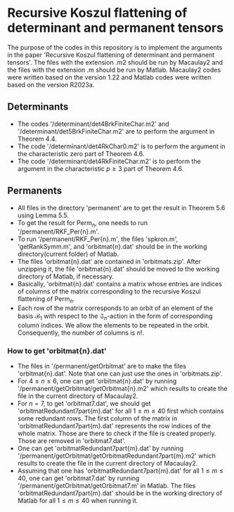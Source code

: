 # Recursive Koszul flattening of determinant and permanent tensors
The purpose of the codes in this repository is to implement the arguments in the paper 'Recursive Koszul flattening of determinant and permanent tensors'. The files with the extension .m2 should be run by Macaulay2 and the files with the extension .m should be run by Matlab. Macaulay2 codes were written based on the version 1.22 and Matlab codes were written based on the version R2023a.

## Determinants
- The codes '/determinant/det4BrkFiniteChar.m2' and '/determinant/det5BrkFiniteChar.m2' are to perform the argument in Theorem 4.4.
- The code '/determinant/det4RkChar0.m2' is to perform the argument in the characteristic zero part of Theorem 4.6.
- The code '/determinant/det4RkFiniteChar.m2' is to perform the argument in the characteristic $p\geq 3$ part of Theorem 4.6.

## Permanents
- All files in the directory 'permanent' are to get the result in Theorem 5.6 using Lemma 5.5.
- To get the result for $\text{Perm}_n$, one needs to run '/permanent/RKF_Per{n}.m'.
- To run '/permanent/RKF_Per{n}.m', the files 'spkron.m', 'getRankSymm.m', and 'orbitmat{n}.dat' should be in the working directory(current folder) of Matlab.
- The files 'orbitmat{n}.dat' are contained in 'orbitmats.zip'. After unzipping it, the file 'orbitmat{n}.dat' should be moved to the working directory of Matlab, if necessary.
- Basically, 'orbitmat{n}.dat' contains a matrix whose entries are indices of columns of the matrix corresponding to the recursive Koszul flattening of $\text{Perm}_n$.
- Each row of the matrix corresponds to an orbit of an element of the basis $\mathcal{B}_1$ with respect to the $\mathfrak{S}_n$-action in the form of corresponding column indices. We allow the elements to be repeated in the orbit. Consequently, the number of columns is $n!$.

### How to get 'orbitmat{n}.dat'
- The files in '/permanent/getOrbitmat' are to make the files 'orbitmat{n}.dat'. Note that one can just use the ones in 'orbitmats.zip'.
- For $4\leq n\leq 6$, one can get 'orbitmat{n}.dat' by running '/permanent/getOrbitmat/getOrbitmat{n}.m2' which results to create the file in the current directory of Macaulay2.
- For $n=7$, to get 'orbitmat7.dat', we should get 'orbitmatRedundant7part{m}.dat' for all $1\leq m\leq 40$ first which contains some redundant rows. The first column of the matrix in 'orbitmatRedundant7part{m}.dat' represents the row indices of the whole matrix. Those are there to check if the file is created properly. Those are removed in 'orbitmat7.dat'.
- One can get 'orbitmatRedundant7part{m}.dat' by running '/permanent/getOrbitmat/getOrbitmatRedundant7part{m}.m2' which results to create the file in the current directory of Macaulay2.
- Assuming that one has 'orbitmatRedundant7part{m}.dat' for all $1\leq m\leq 40$, one can get 'orbitmat7.dat' by running '/permanent/getOrbitmat/getOrbitmat7.m' in Matlab. The files 'orbitmatRedundant7part{m}.dat' should be in the working directory of Matlab for all $1\leq m\leq 40$ when running it.